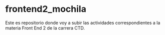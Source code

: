 # frontend2_mochila
Este es repositorio donde voy a subir las actividades correspondientes a la materia Front End 2 de la carrera CTD.
